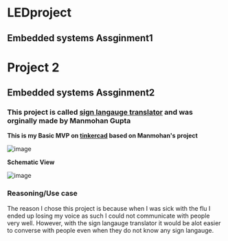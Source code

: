 # LEDproject
## Embedded systems Assginment1

# Project 2 
## Embedded systems Assginment2

### This project is called [sign langauge translator](https://www.hackster.io/173799/a-glove-that-translate-sign-language-into-text-and-speech-c91b13) and was orginally made by Manmohan Gupta

**This is my Basic MVP on [tinkercad](https://www.tinkercad.com/things/2SDPuDfpAgX-surprising-lappi-allis/editel?tenant=circuits) based on Manmohan's project**

![image](https://user-images.githubusercontent.com/83677402/175018038-dab28066-3637-4b08-ace2-797c8f21bacd.png)

**Schematic View**

![image](https://user-images.githubusercontent.com/83677402/175018183-622ca585-10a4-47f9-a918-bcba064768ff.png)

### Reasoning/Use case 
The reason I chose this project is because when I was sick with the flu I ended up losing my voice
as such I could not communicate with people very well. However, with the sign langauge translator 
it would be alot easier to converse with people even when they do not know any sign langauge.

